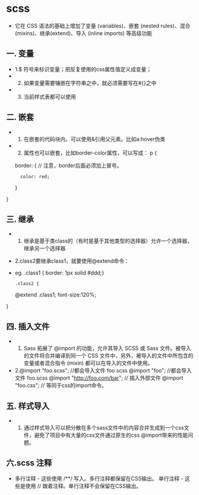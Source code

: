 # scss
- 它在 CSS 语法的基础上增加了变量 (variables)、嵌套 (nested rules)、混合 (mixins)、继承(extend)、导入 (inline imports) 等高级功能

## 一. 变量

- 1.$ 符号来标识变量；把反复使用的css属性值定义成变量；
- 2. 如果变量需要镶嵌在字符串之中，就必须需要写在#{}之中
- 3. 当前样式表都可以使用

## 二. 嵌套

- 1. 在嵌套的代码块内，可以使用&引用父元素。比如a:hover伪类
- 2. 属性也可以嵌套，比如border-color属性，可以写成：
p {

    border: {   // 注意，border后面必须加上冒号。

        color: red;
    }

}

## 三. 继承

- 1. 继承是基于类class的（有时是基于其他类型的选择器）允许一个选择器，继承另一个选择器
- 2.class2要继承class1，就要使用@extend命令：
- eg. .class1 {
      border: 1px solid #ddd;}

      .class2 {
     @extend .class1;
     font-size:120%;

 }

## 四. 插入文件

- 1. Sass 拓展了 @import 的功能，允许其导入 SCSS 或 Sass 文件。被导入的文件将合并编译到同一个 CSS 文件中，另外，被导入的文件中所包含的变量或者混合指令 (mixin) 都可以在导入的文件中使用。
- 2.@import "foo.scss"; //都会导入文件 foo.scss
    @import "foo"; //都会导入文件 foo.scss
    @import "http://foo.com/bar";  // 插入外部文件
    @import "foo.css"; // 等同于css的import命令。

## 五. 样式导入

- 1. 通过样式导入可以把分散在多个sass文件中的内容合并生成到一个css文件，避免了项目中有大量的css文件通过原生的css @import带来的性能问题。

## 六.scss 注释

-  多行注释 - 这些使用 /**/ 写入。多行注释都保留在CSS输出。
   单行注释 - 这些是使用 // 跟着注释。单行注释不会保留在CSS输出。
